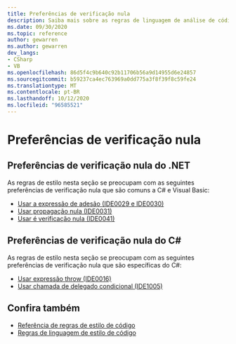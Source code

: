 ```yaml
---
title: Preferências de verificação nula
description: Saiba mais sobre as regras de linguagem de análise de código para as preferências de verificação nula
ms.date: 09/30/2020
ms.topic: reference
author: gewarren
ms.author: gewarren
dev_langs:
- CSharp
- VB
ms.openlocfilehash: 86d5f4c9b640c92b11706b56a9d14955d6e24857
ms.sourcegitcommit: b59237ca4ec763969a0dd775a3f8f39f8c59fe24
ms.translationtype: MT
ms.contentlocale: pt-BR
ms.lasthandoff: 10/12/2020
ms.locfileid: "96585521"
---
```

# <a name="null-checking-preferences"></a>Preferências de verificação nula

## <a name="net-null-checking-preferences"></a>Preferências de verificação nula do .NET

As regras de estilo nesta seção se preocupam com as seguintes preferências de verificação nula que são comuns a C# e Visual Basic:

- [Usar a expressão de adesão (IDE0029 e IDE0030)](ide0029-ide0030.md)
- [Usar propagação nula (IDE0031)](ide0031.md)
- [Usar é verificação nula (IDE0041)](ide0041.md)

## <a name="c-null-checking-preferences"></a>Preferências de verificação nula do C#

As regras de estilo nesta seção se preocupam com as seguintes preferências de verificação nula que são específicas do C#:

- [Usar expressão throw (IDE0016)](ide0016.md)
- [Usar chamada de delegado condicional (IDE1005)](ide1005.md)

## <a name="see-also"></a>Confira também

- [Referência de regras de estilo de código](index.md)
- [Regras de linguagem de estilo de código](language-rules.md)
